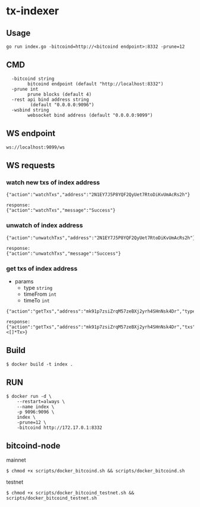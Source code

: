 # tx-indexer

## Usage
```
go run index.go -bitcoind=http://<bitcoind endpoint>:8332 -prune=12
```
## CMD
```
  -bitcoind string
    	bitcoind endpoint (default "http://localhost:8332")
  -prune int
    	prune blocks (default 4)
  -rest api bind address string
    	 (default "0.0.0.0:9096")
  -wsbind string
    	websocket bind address (default "0.0.0.0:9099")
```
## WS endpoint
```
ws://localhost:9099/ws
```
## WS requests
### watch new txs of index address
```
{"action":"watchTxs","address":"2N1EY7J5P8YQF2QyUet7RtoDiKvUmAcRs2h"}

response:
{"action":"watchTxs","message":"Success"}
```
### unwatch of index address
```
{"action":"unwatchTxs","address":"2N1EY7J5P8YQF2QyUet7RtoDiKvUmAcRs2h"}

response:
{"action":"unwatchTxs","message":"Success"}
```
### get txs of index address
- params
  - type `string`
  - timeFrom `int`
  - timeTo   `int`

```
{"action":"getTxs","address":"mk91p7zsiZrqM57zeBXj2yrh4SHnNsk4Dr","type":"send"}

response:
{"action":"getTxs","address":"mk91p7zsiZrqM57zeBXj2yrh4SHnNsk4Dr","txs":<[]*Tx>}
```
## Build
```
$ docker build -t index .
```
## RUN
```
$ docker run -d \
    --restart=always \
    --name index \
    -p 9096:9096 \
    index \
    -prune=12 \
    -bitcoind http://172.17.0.1:8332
```
## bitcoind-node
mainnet
```
$ chmod +x scripts/docker_bitcoind.sh && scripts/docker_bitcoind.sh
```
testnet
```
$ chmod +x scripts/docker_bitcoind_testnet.sh && scripts/docker_bitcoind_testnet.sh
```